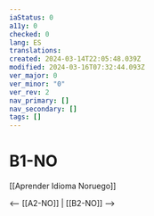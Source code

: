 ```yaml
---
iaStatus: 0
a11y: 0
checked: 0
lang: ES
translations: 
created: 2024-03-14T22:05:48.039Z
modified: 2024-03-16T07:32:44.093Z
ver_major: 0
ver_minor: "0"
ver_rev: 2
nav_primary: []
nav_secondary: []
tags: []
---
```

# B1-NO

[[Aprender Idioma Noruego]]

<-- [[A2-NO]] | [[B2-NO]] -->